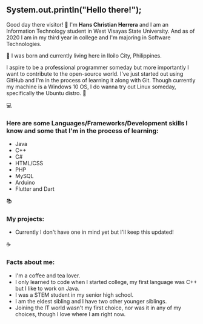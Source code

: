 ## System.out.println("Hello there!");

Good day there visitor! :wave:
I'm **Hans Christian Herrera** and I am an Information Technology student in West Visayas State University.
And as of 2020 I am in my third year in college and I'm majoring in Software Technologies.

:round_pushpin: I was born and currently living here in Iloilo City, Philippines.

I aspire to be a professional programmer someday but more importantly I want to contribute to the open-source world. 
I've just started out using GitHub and I'm in the process of learning it along with Git. Though currently my machine is a 
Windows 10 OS, I do wanna try out Linux someday, specifically the Ubuntu distro. :penguin:

:computer: 
### Here are some Languages/Frameworks/Development skills I know and some that I'm in the process of learning:
- Java
- C++
- C#
- HTML/CSS
- PHP
- MySQL
- Arduino
- Flutter and Dart

:books:
### My projects:
- Currently I don't have one in mind yet but I'll keep this updated!

:coffee:
### Facts about me:
- I'm a coffee and tea lover.
- I only learned to code when I started college, my first language was C++ but I like to work on Java.
- I was a STEM student in my senior high school.
- I am the eldest sibling and I have two other younger siblings.
- Joining the IT world wasn't my first choice, nor was it in any of my choices, though I love where I am right now.
<!--
**HansoYang647/HansoYang647** is a ✨ _special_ ✨ repository because its `README.md` (this file) appears on your GitHub profile.

Here are some ideas to get you started:

- 🔭 I’m currently working on ...
- 🌱 I’m currently learning ...
- 👯 I’m looking to collaborate on ...
- 🤔 I’m looking for help with ...
- 💬 Ask me about ...
- 📫 How to reach me: ...
- 😄 Pronouns: ...
- ⚡ Fun fact: ...
-->

